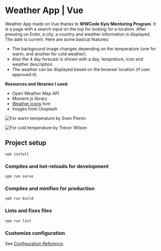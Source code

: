 Weather App | Vue
=================

Weather App made on Vue thanks to **WWCode Kyiv Mentoring Program**. It is a page with a search input on the top for looking for a location. After pressing on Enter, a city, a country and weather information is displayed. The date is current. Here are some basical features:

- The background image changes depending on the temperature (one for warm, and another for cold weather).
- Also the 4 day forecast is shown with a day, tempreture, icon and weather description.
- The weather can be displayed based on the browser location (if user approved it).

**Resources and libraries I used:**

- Open Weather Map API
- Moment.js library
- [Weather Icons](https://erikflowers.github.io/weather-icons/) font
- Images from Unsplash

![For warm temperature](https://images.unsplash.com/photo-1604223190433-2a5cc5044fda?ixid=MXwxMjA3fDB8MHxwaG90by1wYWdlfHx8fGVufDB8fHw%3D&ixlib=rb-1.2.1&auto=format&fit=crop&w=1950&q=80)
by Sven Pieren

![For cold temperature](https://images.unsplash.com/photo-1447110247212-4b3cd4e0881a?ixid=MXwxMjA3fDB8MHxwaG90by1wYWdlfHx8fGVufDB8fHw%3D&ixlib=rb-1.2.1&auto=format&fit=crop&w=1350&q=80)
by Trevor Wilson

## Project setup
```
npm install
```

### Compiles and hot-reloads for development
```
npm run serve
```

### Compiles and minifies for production
```
npm run build
```

### Lints and fixes files
```
npm run lint
```

### Customize configuration
See [Configuration Reference](https://cli.vuejs.org/config/).
